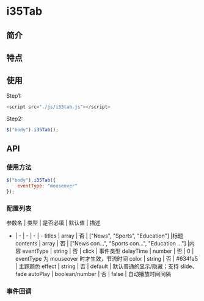 # i35Tab

## 简介

## 特点

## 使用

Step1:

```javascript
<script src="./js/i35tab.js"></script>
```

Step2:

```javascript
$("body").i35Tab();
```

## API

### 使用方法

```javascript
$("body").i35Tab({
    eventType: "mouseover"
});
```

### 配置列表

参数名 | 类型 | 是否必填 | 默认值 | 描述
-    |  -  | - | - | -
titles | array | 否 | ["News", "Sports", "Education"] |标题
contents | array | 否 | ["News con...", "Sports con...", "Education ..."] |内容
eventType | string | 否 | click | 事件类型
delayTime | number | 否 | 0 | eventType 为 mouseover 时才生效，节流时间
color | string | 否 | #6341a5 | 主题颜色
effect | string | 否 | default | 默认普通的显示/隐藏；支持 slide、fade
autoPlay | boolean/number | 否 | false | 自动播放时间间隔

### 事件回调

